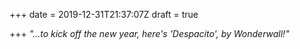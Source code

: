 +++
date = 2019-12-31T21:37:07Z
draft = true

+++
_"...to kick off the new year, here's 'Despacito', by Wonderwall!"_